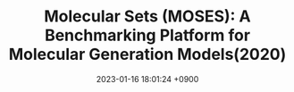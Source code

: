---
title:  "Molecular Sets (MOSES): A Benchmarking Platform for Molecular Generation Models(2020)"
classes: wide
excerpt: "Paper review about benchmakrset for molecular generation model"
date:   2023-01-16 18:01:24 +0900
categories: 
  - SmallMolecule
tags:
  - Generative model
  - Dataset
mathjax: true
---